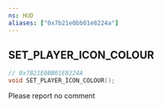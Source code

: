 ```yaml
---
ns: HUD
aliases: ["0x7b21e0bb01e8224a"]
---
```

## SET_PLAYER_ICON_COLOUR

```c
// 0x7B21E0BB01E8224A
void SET_PLAYER_ICON_COLOUR();
```

Please report no comment

